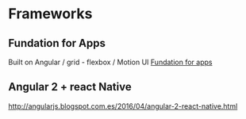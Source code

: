 # Frameworks

## Fundation for Apps
Built on Angular / grid - flexbox / Motion UI 
[Fundation for apps](http://foundation.zurb.com/apps.html)

## Angular 2 + react Native
http://angularjs.blogspot.com.es/2016/04/angular-2-react-native.html



